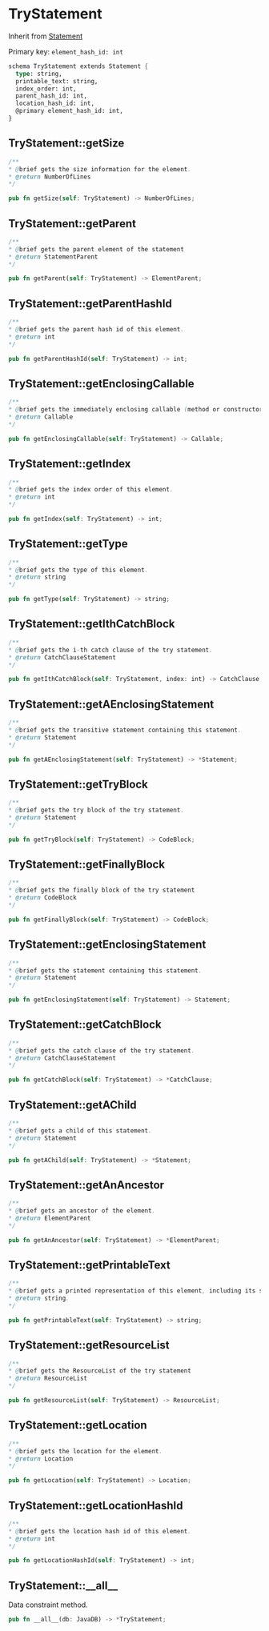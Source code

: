 # TryStatement

Inherit from [Statement](./Statement.md)

Primary key: `element_hash_id: int`

```rust
schema TryStatement extends Statement {
  type: string,
  printable_text: string,
  index_order: int,
  parent_hash_id: int,
  location_hash_id: int,
  @primary element_hash_id: int,
}
```
## TryStatement::getSize

```java
/**
* @brief gets the size information for the element.
* @return NumberOfLines
*/
```
```rust
pub fn getSize(self: TryStatement) -> NumberOfLines;
```
## TryStatement::getParent

```java
/**
* @brief gets the parent element of the statement
* @return StatementParent 
*/
```
```rust
pub fn getParent(self: TryStatement) -> ElementParent;
```
## TryStatement::getParentHashId

```java
/**
* @brief gets the parent hash id of this element.
* @return int
*/
```
```rust
pub fn getParentHashId(self: TryStatement) -> int;
```
## TryStatement::getEnclosingCallable

```java
/**
* @brief gets the immediately enclosing callable (method or constructor) whose body contains this statement.
* @return Callable 
*/
```
```rust
pub fn getEnclosingCallable(self: TryStatement) -> Callable;
```
## TryStatement::getIndex

```java
/**
* @brief gets the index order of this element.
* @return int
*/
```
```rust
pub fn getIndex(self: TryStatement) -> int;
```
## TryStatement::getType

```java
/**
* @brief gets the type of this element.
* @return string
*/
```
```rust
pub fn getType(self: TryStatement) -> string;
```
## TryStatement::getIthCatchBlock

```java
/**
* @brief gets the i-th catch clause of the try statement.
* @return CatchClauseStatement 
*/
```
```rust
pub fn getIthCatchBlock(self: TryStatement, index: int) -> CatchClause;
```
## TryStatement::getAEnclosingStatement

```java
/**
* @brief gets the transitive statement containing this statement.
* @return Statement 
*/
```
```rust
pub fn getAEnclosingStatement(self: TryStatement) -> *Statement;
```
## TryStatement::getTryBlock

```java
/**
* @brief gets the try block of the try statement.
* @return Statement 
*/
```
```rust
pub fn getTryBlock(self: TryStatement) -> CodeBlock;
```
## TryStatement::getFinallyBlock

```java
/**
* @brief gets the finally block of the try statement
* @return CodeBlock 
*/
```
```rust
pub fn getFinallyBlock(self: TryStatement) -> CodeBlock;
```
## TryStatement::getEnclosingStatement

```java
/**
* @brief gets the statement containing this statement.
* @return Statement 
*/
```
```rust
pub fn getEnclosingStatement(self: TryStatement) -> Statement;
```
## TryStatement::getCatchBlock

```java
/**
* @brief gets the catch clause of the try statement.
* @return CatchClauseStatement 
*/
```
```rust
pub fn getCatchBlock(self: TryStatement) -> *CatchClause;
```
## TryStatement::getAChild

```java
/**
* @brief gets a child of this statement.
* @return Statement 
*/
```
```rust
pub fn getAChild(self: TryStatement) -> *Statement;
```
## TryStatement::getAnAncestor

```java
/**
* @brief gets an ancestor of the element.
* @return ElementParent 
*/
```
```rust
pub fn getAnAncestor(self: TryStatement) -> *ElementParent;
```
## TryStatement::getPrintableText

```java
/**
* @brief gets a printed representation of this element, including its structure where applicable.
* @return string.
*/
```
```rust
pub fn getPrintableText(self: TryStatement) -> string;
```
## TryStatement::getResourceList

```java
/**
* @brief gets the ResourceList of the try statement
* @return ResourceList 
*/
```
```rust
pub fn getResourceList(self: TryStatement) -> ResourceList;
```
## TryStatement::getLocation

```java
/**
* @brief gets the location for the element.
* @return Location
*/
```
```rust
pub fn getLocation(self: TryStatement) -> Location;
```
## TryStatement::getLocationHashId

```java
/**
* @brief gets the location hash id of this element.
* @return int
*/
```
```rust
pub fn getLocationHashId(self: TryStatement) -> int;
```
## TryStatement::\_\_all\_\_

Data constraint method.

```rust
pub fn __all__(db: JavaDB) -> *TryStatement;
```
